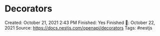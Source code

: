 # Decorators

Created: October 21, 2021 2:43 PM
Finished: Yes
Finished 📅: October 22, 2021
Source: https://docs.nestjs.com/openapi/decorators
Tags: #nestjs